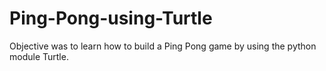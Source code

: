 # Ping-Pong-using-Turtle
Objective was to learn how to build a Ping Pong game by using the python module Turtle.
